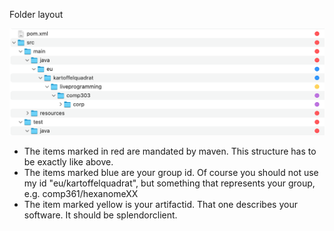 Folder layout

![folderlayout](../captures/folderlayout.png)


 * The items marked in red are mandated by maven. This structure has to be exactly like above.
 * The items marked blue are your group id. Of course you should not use my id "eu/kartoffelquadrat", but something that represents your group, e.g. comp361/hexanomeXX
 * The item marked yellow is your artifactid. That one describes your software. It should be splendorclient.